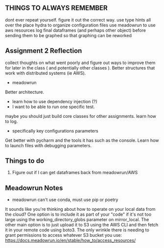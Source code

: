 ## THINGS TO ALWAYS REMEMBER

dont ever repeat yourself.
figure it out the correct way.
use type hints all over the place
hydra to organize configuration files
use meadowrun to use aws resources
log final dataframes (and perhaps other object) before sending them to be graphed so that graphing can be reworked

## Assignment 2 Reflection

collect thoughts on what went poorly and figure out ways to improve them for later in the class ( and potentially other
classes ).
Better structures that work with distributed systems (ie AWS).

- meadowrun

Better architecture.

- learn how to use dependency injection (?)
- I want to be able to run one specific test.

maybe you should just build core classes for other assignments.
learn how to log.

- specifically key configurations parameters

Get better with pycharm and the tools it has such as the console.
Learn how to launch files with debugging parameters.

## Things to do

1. Figure out if I can get dataframes back from meadowrun/AWS

## Meadowrun Notes

- meadowrun can't use conda, must use pip or poetry

It sounds like you're thinking about how to operate on your local data from the cloud?
One option is to include it as part of your "code" if it's not too large using the
working_directory_globs parameter on mirror_local. The other main option is to just
upload it to S3 using the AWS CLI and then fetch it in your remote code using boto3.
The only wrinkle there is needing to grant permissions to access whatever S3
bucket you use: https://docs.meadowrun.io/en/stable/how_to/access_resources/
